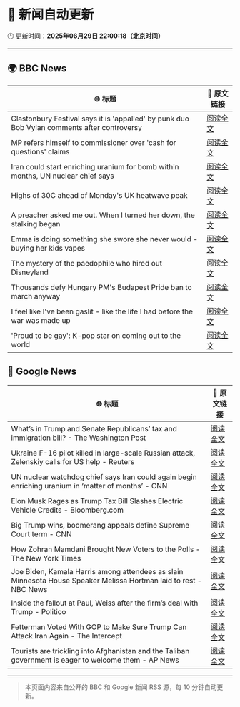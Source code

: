 # 🧠 新闻自动更新

🕒 更新时间：**2025年06月29日 22:00:18（北京时间）**

---

## 🌍 BBC News

| 🌐 标题 | 🔗 原文链接 |
|--------|-------------|
| Glastonbury Festival says it is 'appalled' by punk duo Bob Vylan comments after controversy | [阅读全文](https://www.bbc.com/news/articles/c33514nryy1o) |
| MP refers himself to commissioner over 'cash for questions' claims | [阅读全文](https://www.bbc.com/news/articles/c4gdrjqvp0jo) |
| Iran could start enriching uranium for bomb within months, UN nuclear chief says | [阅读全文](https://www.bbc.com/news/articles/c79qeqg89g2o) |
| Highs of 30C ahead of Monday's UK heatwave peak | [阅读全文](https://www.bbc.com/news/articles/cx2l77w5pl7o) |
| A preacher asked me out. When I turned her down, the stalking began | [阅读全文](https://www.bbc.com/news/articles/ce3velqy9rzo) |
| Emma is doing something she swore she never would - buying her kids vapes | [阅读全文](https://www.bbc.com/news/articles/czdv3jq1pnyo) |
| The mystery of the paedophile who hired out Disneyland | [阅读全文](https://www.bbc.com/news/articles/c93kg14zn3zo) |
| Thousands defy Hungary PM's Budapest Pride ban to march anyway | [阅读全文](https://www.bbc.com/news/articles/clylnev5y36o) |
| I feel like I've been gaslit - like the life I had before the war was made up | [阅读全文](https://www.bbc.com/news/articles/cn81rdvdm9jo) |
| 'Proud to be gay': K-pop star on coming out to the world | [阅读全文](https://www.bbc.com/news/articles/cn5kx7wn1nzo) |

## 📰 Google News

| 🌐 标题 | 🔗 原文链接 |
|--------|-------------|
| What’s in Trump and Senate Republicans’ tax and immigration bill? - The Washington Post | [阅读全文](https://news.google.com/rss/articles/CBMinAFBVV95cUxQNl9PYVd0V2pnNElrS3VjNGxVUDFNMmJjSmFZbF9BSmplN1VObTRHMU0zSkxaZDRwczJoYnJjaWk1QnJ0UDktYlptWkdIa0Y5NnA2cHh2OVY4MEE4ZlhDdkhTckhUcUZhR2VJWTBVbmlESHZDWnY0U0RmbHB6cXhpUjkxT0xBZWx6My1NNEp0ckptYTlreGFONnZkMzQ?oc=5) |
| Ukraine F-16 pilot killed in large-scale Russian attack, Zelenskiy calls for US help - Reuters | [阅读全文](https://news.google.com/rss/articles/CBMi2AFBVV95cUxQcHM4d2g3dXdyTjc0Q3FEWHphMTBvR25kX0RJS2NXWjhzWE54bHlLTDBkejlvZjdWb2l6ZzhHQUZrbHVzaUFhVVduZ2xjS25XNWhmOWJsak80ZFU0QzNndlRmc3BhYTdXUHEtcGVucUx6SlhiQ1ZwOFRmY2R5UklOUEIyR2Uxd1Fjc3Z4clF0X3hVb0pjTlFBdU5TcXJDWnpyYzcwNjRWclZhd2hFZ05iYlFEYmlRQWplYlBVWmhLVVE1NkVCZmxQTnRXTmg5bGhhS3hrSkpKdHY?oc=5) |
| UN nuclear watchdog chief says Iran could again begin enriching uranium in ‘matter of months’ - CNN | [阅读全文](https://news.google.com/rss/articles/CBMid0FVX3lxTE11aU9HZnNkeXFXX0Yyczc3MUpPeF93aUwwNElrblN3dm5zV2dlVXhxV2ZrNlBpSmZ5Nm5nalRVTUxNNDFjQWN5SDc1WjZlV0xJTmpTcWY2Ukx5VndIcWpoVFBKYTA5VXNUR1F2YXlLdFBVRXk1ZEZ30gF8QVVfeXFMUGp6T3RLLVo2XzB1VEVDYVh5WUFuNTdBOHRBbUFuTTFfWlRWWEJaRGdlMm1XNzNxT1dISnl2anZiVUEtU1hBdVU3MkNqemRLT21YSXZacEdjREJCTjExa2FpbDk0eWxXdGhrZXNvbTJ0d3gtcDJHSzJZTWU4Zg?oc=5) |
| Elon Musk Rages as Trump Tax Bill Slashes Electric Vehicle Credits - Bloomberg.com | [阅读全文](https://news.google.com/rss/articles/CBMisgFBVV95cUxOb3FUeS1hR1hONHBCLVZUUVFxQU5vWFVmRWotTk5LS3lBeF9GZ3FFa3p2MVo2blJuQm82Ym1Iel96TjdGRzI0bU9FVmFtX2QxX1g3OGhubF9rb2UtYzNldnRDZXZDbkNGZGFUX0llVW03MTNTRmhBcUJuN011WGd5VVBIR1FON3ZsdXZlNWlhVEI4VU9ERmtGT1Y3RVBEcjhZUkFqbUROZGhkTzl1UUtSX3pR?oc=5) |
| Big Trump wins, boomerang appeals define Supreme Court term - CNN | [阅读全文](https://news.google.com/rss/articles/CBMieEFVX3lxTFBQNkQ4cHQzNk1VaGJWZWFVNVpMaExuN0FoLVhDT2twYklRb29UcjRFb1hVUm9TZU9aa2JZWmNpZTJfQU9RWExPczYwZFM3NkZqc3hyM1FDeXNlSXU0bUdVWTQyMDAyMS1lUEQ1TVVkSlAtby1sMlZpbdIBfkFVX3lxTE1nbmtnUm5uZnNxOENEWDdaeVVVU080eFB0T3FqTnZ3MDQ4YUd5OGtHMVFhOFl0aTNDdndqeVE3R2FMQ2xDYkRHQzNVR0pDUkRNYmpnNEdtRHNOOVJBX05VckJ0LWozQ0Jia1hqTkRsaFJybmxkZnRXbWV3eHEtQQ?oc=5) |
| How Zohran Mamdani Brought New Voters to the Polls - The New York Times | [阅读全文](https://news.google.com/rss/articles/CBMihgFBVV95cUxObWxTckZpU2xCaC1fZ25rdVFGT2t5MDRFcnB2Z01CaWZGWHJWZnN1UnU1eVIwOVpUZ0FGWFd0ak1ZUmh3RE05NlpUZnk1dDd1N2FtYW96dUdmRGs4S0pFS2pZdEd4S1lTVlh3LUpINXQ0VHVRZEZhSjRRb3ZpSTJPeUt3MnFiQQ?oc=5) |
| Joe Biden, Kamala Harris among attendees as slain Minnesota House Speaker Melissa Hortman laid to rest - NBC News | [阅读全文](https://news.google.com/rss/articles/CBMingFBVV95cUxNbEtIOUZDYm1nRGNBVldaOTBlckFtVlVpQkJfMzJoOEtzb09PWHZSVjRQbXl3ZUlsOHItd1pVTTQ2cjVwTW93SEUwcy1UME1WZXZGOXkwTkdUMmhoc1gxemFab0hSMVl4aWRMbEhNN2xUWFZqdTNFZy05SUJfWkNrcUdhQk9YR0dqR3RrWm1lcjVFMVlHbXduWDNmUFU3UdIBVkFVX3lxTE0yQVB6Ml83a0paa2Fzajdza1dTZXVVeXhNbUlUc1hQUUQ3cFkyRExkTnF6QXdoTnRkY0tBUnNvYmpKMG80Y19fUFcxbXBxb2tpU0hVTHBn?oc=5) |
| Inside the fallout at Paul, Weiss after the firm’s deal with Trump - Politico | [阅读全文](https://news.google.com/rss/articles/CBMijAFBVV95cUxOU0JDbmJ5OE9VTGJERHBDSzZUZTNjQVZLb2VEQUNqUkxsTWRuZkg4VHBKU2JGZTBkdy10TFhGZ2d6V2liVU96MHF2UlhGdFpydzdPRXJ1aUVqajBtNzBnR3N5eTR5UjVRMkRScWVnQ1U4UFE4aEN5QmRyWkM0TUV4NnFybTNJRTlZM3dFTQ?oc=5) |
| Fetterman Voted With GOP to Make Sure Trump Can Attack Iran Again - The Intercept | [阅读全文](https://news.google.com/rss/articles/CBMid0FVX3lxTFB6RWh1dENsZDJMbkJJOVFzMnlhM29FWXl2SVFBc24tUkNDRDRScHhHWFVjNFhzRWdtMmdRUnZPSGtQZUQ4aXV3a3VXWFNOXzBobFNGMUl3cWtPWHA0R3U2Y1FyTUdnelVuT3JOb2pKcDJ2WUxQN2FN?oc=5) |
| Tourists are trickling into Afghanistan and the Taliban government is eager to welcome them - AP News | [阅读全文](https://news.google.com/rss/articles/CBMimgFBVV95cUxPbzlPM0dXaWxHUGotbFgzLXlPZzZuSUdfT1dLcjZ0T1hxeUJVY2JSNXpadzVPNWhweEhXa0FvX0RDa21GTnV2X0w0NjBsc182bHMzcDYzUUxBbl9zdThveVZTV0M2YzVWSDFjWk95OTd4WkRJeEUzT18xMjRTNHFFRkFTSjhlSUVQcFlmd3c2WXdpU2N1MkFUQnpR?oc=5) |

---
> 本页面内容来自公开的 BBC 和 Google 新闻 RSS 源，每 10 分钟自动更新。